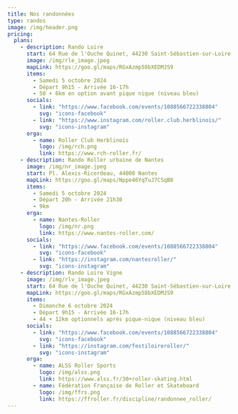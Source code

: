 ```yaml
---
title: Nos randonnées
type: randos
image: /img/header.png
pricing:
  plans:
    - description: Rando Loire
      start: 64 Rue de l'Ouche Quinet, 44230 Saint-Sébastien-sur-Loire
      image: /img/rle_image.jpeg
      mapLink: https://goo.gl/maps/RGxAzmp58bXEDMJS9
      items:
        - Samedi 5 octobre 2024
        - Départ 9h15 - Arrivée 16-17h
        - 50 + 6km en option avant pique nique (niveau bleu)
      socials:
        - link: "https://www.facebook.com/events/1088566722338804"
          svg: "icons-facebook"
        - link: "https://www.instagram.com/roller.club.herblinois/"
          svg: "icons-instagram"
      orga:
        - name: Roller Club Herblinois
          logo: /img/rch.png
          link: https://www.rch-roller.fr/
    - description: Rando Roller urbaine de Nantes
      image: /img/nr_image.jpeg
      start: Pl. Alexis-Ricordeau, 44000 Nantes
      mapLink: https://goo.gl/maps/Nppe46YqTuJ7CSqB8
      items:
        - Samedi 5 octobre 2024
        - Départ 20h - Arrivée 21h30
        - 9km
      orga:
        - name: Nantes-Roller
          logo: /img/nr.png
          link: https://www.nantes-roller.com/
      socials:
        - link: "https://www.facebook.com/events/1088566722338804"
          svg: "icons-facebook"
        - link: "https://instagram.com/nantesroller/"
          svg: "icons-instagram"
    - description: Rando Loire Vigne
      image: /img/rlv_image.jpeg
      start: 64 Rue de l'Ouche Quinet, 44230 Saint-Sébastien-sur-Loire
      mapLink: https://goo.gl/maps/RGxAzmp58bXEDMJS9
      items:
        - Dimanche 6 octobre 2024
        - Départ 9h15 - Arrivée 16-17h
        - 44 + 12km optionnels après pique-nique (niveau bleu)
      socials:
        - link: "https://www.facebook.com/events/1088566722338804"
          svg: "icons-facebook"
        - link: "https://instagram.com/festiloireroller/"
          svg: "icons-instagram"
      orga:
        - name: ALSS Roller Sports
          logo: /img/alss.png
          link: https://www.alss.fr/30+roller-skating.html
        - name: Fédération Française de Roller et Skateboard
          logo: /img/ffrs.png
          link: https://ffroller.fr/discipline/randonnee_roller/
---
```



